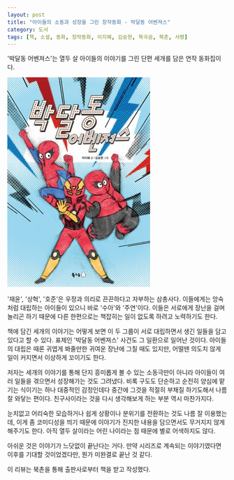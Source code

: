 ```yaml
---
layout: post
title: "아이들의 소동과 성장을 그린 창작동화 - 박달동 어벤져스"
category: 도서
tags: [책, 소설, 동화, 창작동화, 이지혜, 김숭현, 북극곰, 북촌, 서평]
---
```


'박달동 어벤져스'는
열두 살 아이들의 이야기를 그린 단편 세개를 담은 연작 동화집이다.

![표지](/images/book/bakdal-dong-avengers-book-h480.jpg)

'재윤', '상혁', '호준'은 우정과 의리로 끈끈하다고 자부하는 삼총사다.
이들에게는 앙숙처럼 대립하는 아이들이 있으니 바로 '수아'와 '주연'이다.
이들은 서로에게 장난을 걸며 놀리곤 하기 때문에
다른 한편으로는 책잡히는 일이 없도록 하려고 노력하기도 한다.

책에 담긴 세개의 이야기는 어떻게 보면 이 두 그룹이 서로 대립하면서 생긴 일들을 담고있다고 할 수 있다.
표제인 '박달동 어벤져스' 사건도 그 일환으로 일어난 것이다.
아이들의 대립은 때론 귀엽게 봐줄만한 귀여운 장난에 그칠 때도 있지만,
어떨땐 의도치 않게 일이 커지면서 이상하게 꼬이기도 한다.

저자는 세개의 이야기를 통해 단지 흥미롭게 볼 수 있는 소동극만이 아니라
아이들이 여러 일들을 겪으면서 성장해가는 것도 그려냈다.
비록 구도도 단순하고 순전히 양심에 맡기는 식이기는 하나
대중적인 감정인데다 중간에 그것을 적절히 부채질 하기도해서 나름 잘 와닿는 편이다.
친구사이라는 것을 다시 생각해보게 하는 부분 역시 마찬가지다.

눈치없고 어리숙한 모습하거나 쉽게 상황이나 분위기를 전환하는 것도 나름 잘 이용했는데,
이게 좀 코미디성을 띄기 때문에 이야기가 진지한 내용을 담으면서도 무거지지 않게 해주기도 한다.
아직 열두 살이라는 어린 나이라는 점 때문에 별로 어색하지도 않다.

아쉬운 것은 이야기가 느닷없이 끝난다는 거다.
만약 시리즈로 계속되는 이야기였다면 이후를 기대할 것이었겠다만,
뭔가 미완결로 끝난 것 같다.



<div class="im im-info">
이 리뷰는 북촌을 통해 출판사로부터 책을 받고 작성했다.
</div>
